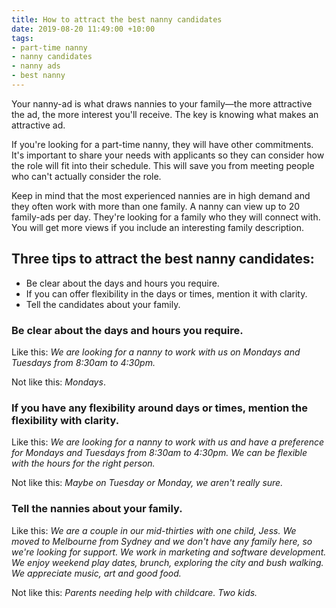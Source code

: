 ```yaml
---
title: How to attract the best nanny candidates
date: 2019-08-20 11:49:00 +10:00
tags:
- part-time nanny
- nanny candidates
- nanny ads
- best nanny
---
```


Your nanny-ad is what draws nannies to your family—the more attractive the ad, the more interest you'll receive. The key is knowing what makes an attractive ad. 


If you're looking for a part-time nanny, they will have other commitments. It's important to share your needs with applicants so they can consider how the role will fit into their schedule. This will save you from meeting people who can't actually consider the role.


Keep in mind that the most experienced nannies are in high demand and they often work with more than one family. A nanny can view up to 20 family-ads per day. They're looking for a family who they will connect with. You will get more views if you include an interesting family description.


## Three tips to attract the best nanny candidates: 
* Be clear about the days and hours you require.
* If you can offer flexibility in the days or times, mention it with clarity. 
* Tell the candidates about your family.

### Be clear about the days and hours you require. 


Like this: *We are looking for a nanny to work with us on Mondays and Tuesdays from 8:30am to 4:30pm.*


Not like this: *Mondays*.


### If you have any flexibility around days or times, mention the flexibility with clarity. 


Like this: *We are looking for a nanny to work with us and have a preference for Mondays and Tuesdays from 8:30am to 4:30pm. We can be flexible with the hours for the right person.*


Not like this: *Maybe on Tuesday or Monday, we aren't really sure.*


### Tell the nannies about your family. 


Like this: *We are a couple in our mid-thirties with one child, Jess. We moved to Melbourne from Sydney and we don't have any family here, so we're looking for support. We work in marketing and software development. We enjoy weekend play dates, brunch, exploring the city and bush walking. We appreciate music, art and good food.*

Not like this: *Parents needing help with childcare. Two kids.*